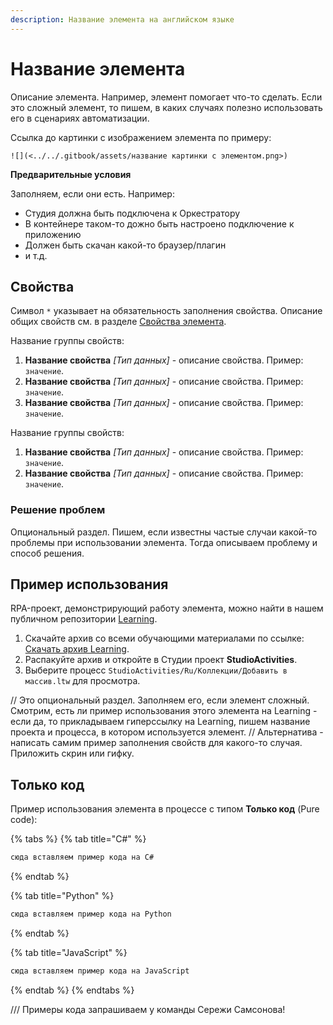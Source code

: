 ```yaml
---
description: Название элемента на английском языке
---
```



# Название элемента

Описание элемента. Например, элемент помогает что-то сделать. Если это сложный элемент, то пишем, в каких случаях полезно использовать его в сценариях автоматизации.

Ссылка до картинки с изображением элемента по примеру:   

`![](<../../.gitbook/assets/название картинки с элементом.png>)`

**Предварительные условия**

Заполняем, если они есть. Например:
* Студия должна быть подключена к Оркестратору
* В контейнере таком-то дожно быть настроено подключение к приложению
* Должен быть скачан какой-то браузер/плагин
* и т.д.


## Свойства
Символ `*` указывает на обязательность заполнения свойства. Описание общих свойств см. в разделе [Свойства элемента](https://docs.primo-rpa.ru/primo-rpa/primo-studio/process/elements#svoistva-elementa).

Название группы свойств:

1. **Название свойства** *[Тип данных]* - описание свойства. Пример: `значение`.
1. **Название свойства** *[Тип данных]* - описание свойства. Пример: `значение`.
1. **Название свойства** *[Тип данных]* - описание свойства. Пример: `значение`.

Название группы свойств:

1. **Название свойства** *[Тип данных]* - описание свойства. Пример: `значение`.
1. **Название свойства** *[Тип данных]* - описание свойства.  Пример: `значение`.


### Решение проблем
Опциональный раздел. Пишем, если известны частые случаи какой-то проблемы при использовании элемента. Тогда описываем проблему и способ решения.


## Пример использования

RPA-проект, демонстрирующий работу элемента, можно найти в нашем публичном репозитории [Learning](https://github.com/PrimoRPA/Learning).

1. Скачайте архив со всеми обучающими материалами по ссылке: [Скачать архив Learning](https://github.com/PrimoRPA/Learning/archive/refs/heads/master.zip).
2. Распакуйте архив и откройте в Студии проект **StudioActivities**.
3. Выберите процесс `StudioActivities/Ru/Коллекции/Добавить в массив.ltw` для просмотра.

// Это опциональный раздел. Заполняем его, если элемент сложный. Смотрим, есть ли пример использования этого элемента на Learning - если да, то прикладываем гиперссылку на Learning, пишем название проекта и процесса, в котором используется элемент. 
// Альтернатива - написать самим пример заполнения свойств для какого-то случая. Приложить скрин или гифку.


## Только код

Пример использования элемента в процессе с типом **Только код** (Pure code):

{% tabs %}
{% tab title="C#" %}
```csharp
сюда вставляем пример кода на C#
```
{% endtab %}

{% tab title="Python" %}
```python
сюда вставляем пример кода на Python
```
{% endtab %}

{% tab title="JavaScript" %}
```javascript
сюда вставляем пример кода на JavaScript
```
{% endtab %}
{% endtabs %}


/// Примеры кода запрашиваем у команды Сережи Самсонова!
